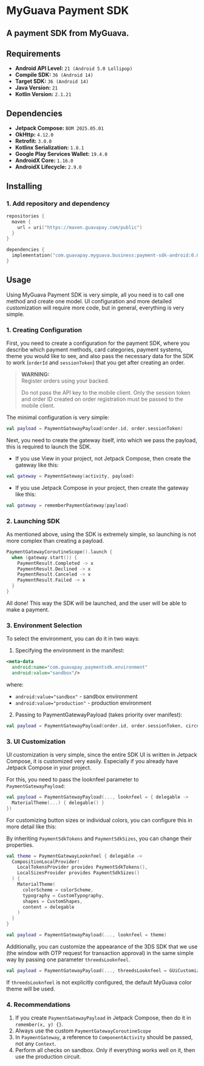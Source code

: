 # MyGuava Payment SDK

## A payment SDK from MyGuava.

## Requirements

- **Android API Level:** `21 (Android 5.0 Lollipop)`
- **Compile SDK:** `36 (Android 14)`
- **Target SDK:** `36 (Android 14)`
- **Java Version:** `21`
- **Kotlin Version:** `2.1.21`

## Dependencies
- **Jetpack Compose:** `BOM 2025.05.01`
- **OkHttp:** `4.12.0`
- **Retrofit:** `3.0.0`
- **Kotlinx Serialization:** `1.8.1`
- **Google Play Services Wallet:** `19.4.0`
- **AndroidX Core:** `1.16.0`
- **AndroidX Lifecycle:** `2.9.0`

## Installing

### 1. Add repository and dependency

```kotlin
repositories {
  maven {
    url = uri("https://maven.guavapay.com/public")
  }
}
```

```kotlin
dependencies {
  implementation("com.guavapay.myguava.business:payment-sdk-android:0.0.1")
}
```

## Usage

Using MyGuava Payment SDK is very simple, all you need is to call one method and create one model. UI configuration and more detailed customization will require more code, but in general, everything is very simple.

### 1. Creating Configuration

First, you need to create a configuration for the payment SDK, where you describe which payment methods, card categories, payment systems, theme you would like to see, and also pass the necessary data for the SDK to work (`orderId` and `sessionToken`) that you get after creating an order.

> **WARNING:**  
> Register orders using your backed.
>
> Do not pass the API key to the mobile client. Only the session token and order ID created on order registration must be passed to the mobile client.


The minimal configuration is very simple:

```kotlin
val payload = PaymentGatewayPayload(order.id, order.sessionToken)
```

Next, you need to create the gateway itself, into which we pass the payload, this is required to launch the SDK.

- If you use View in your project, not Jetpack Compose, then create the gateway like this:

```kotlin
val gateway = PaymentGateway(activity, payload)
```

- If you use Jetpack Compose in your project, then create the gateway like this:

```kotlin
val gateway = rememberPaymentGateway(payload)
```

### 2. Launching SDK

As mentioned above, using the SDK is extremely simple, so launching is not more complex than creating a payload.

```kotlin
PaymentGatewayCoroutineScope().launch {
  when (gateway.start()) {
    PaymentResult.Completed -> x
    PaymentResult.Declined -> x
    PaymentResult.Canceled -> x
    PaymentResult.Failed -> x
  }
}
```

All done! This way the SDK will be launched, and the user will be able to make a payment.

### 3. Environment Selection

To select the environment, you can do it in two ways:

1. Specifying the environment in the manifest:
```xml
<meta-data
  android:name="com.guavapay.paymentsdk.environment"
  android:value="sandbox"/>
```
where:
* `android:value="sandbox"` - sandbox environment
* `android:value="production"` - production environment


2. Passing to PaymentGatewayPayload (takes priority over manifest):
```kotlin
val payload = PaymentGatewayPayload(order.id, order.sessionToken, circuit = PaymentCircuit.Sandbox)
```

### 3. UI Customization

UI customization is very simple, since the entire SDK UI is written in Jetpack Compose, it is customized very easily. Especially if you already have Jetpack Compose in your project.

For this, you need to pass the looknfeel parameter to `PaymentGatewayPayload`:

```kotlin
val payload = PaymentGatewayPayload(..., looknfeel = { delegable ->
  MaterialTheme(...) { delegable() }
})
```

For customizing button sizes or individual colors, you can configure this in more detail like this:

By inheriting `PaymentSdkTokens` and `PaymentSdkSizes`, you can change their properties.

```kotlin
val theme = PaymentGatewayLooknfeel { delegable ->
  CompositionLocalProvider(
    LocalTokensProvider provides PaymentSdkTokens(),
    LocalSizesProvider provides PaymentSdkSizes()
  ) {
    MaterialTheme(
      colorScheme = colorScheme,
      typography = CustomTypography,
      shapes = CustomShapes,
      content = delegable
    )
  }
}

val payload = PaymentGatewayPayload(..., looknfeel = theme)
```

Additionally, you can customize the appearance of the 3DS SDK that we use (the window with OTP request for transaction approval) in the same simple way by passing one parameter `threedsLooknfeel`.

```kotlin
val payload = PaymentGatewayPayload(..., threedsLooknfeel = GUiCustomization(...), looknfeel = theme)
```

If `threedsLooknfeel` is not explicitly configured, the default MyGuava color theme will be used.

### 4. Recommendations

1. If you create `PaymentGatewayPayload` in Jetpack Compose, then do it in `remember(x, y) {}`.
2. Always use the custom `PaymentGatewayCoroutineScope`
3. In `PaymentGateway`, a reference to `ComponentActivity` should be passed, not any `Context`.
4. Perform all checks on sandbox. Only if everything works well on it, then use the production circuit.
